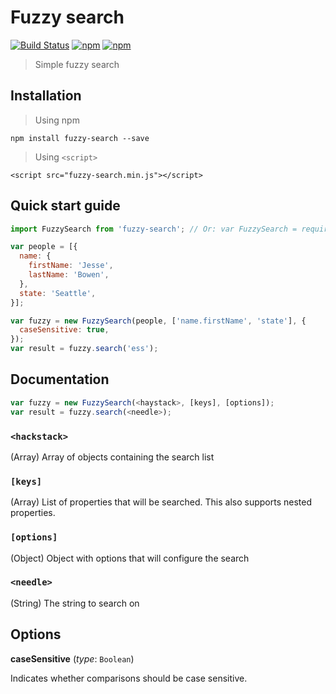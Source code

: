 # Fuzzy search

[![Build Status](https://img.shields.io/travis/wouter2203/fuzzy-search.svg)](https://travis-ci.org/wouter2203/fuzzy-search)
[![npm](https://img.shields.io/npm/v/fuzzy-search.svg?maxAge=2592000)](https://www.npmjs.com/package/fuzzy-search)
[![npm](https://img.shields.io/npm/dm/fuzzy-search.svg?maxAge=2592000)](https://www.npmjs.com/package/fuzzy-search)

> Simple fuzzy search

## Installation

> Using npm

`npm install fuzzy-search --save`

> Using `<script>`

`<script src="fuzzy-search.min.js"></script>`

## Quick start guide
```js
import FuzzySearch from 'fuzzy-search'; // Or: var FuzzySearch = require('fuzzy-search');

var people = [{
  name: {
    firstName: 'Jesse',
    lastName: 'Bowen',
  },
  state: 'Seattle',
}];

var fuzzy = new FuzzySearch(people, ['name.firstName', 'state'], {
  caseSensitive: true,
});
var result = fuzzy.search('ess');
```

## Documentation
```js
var fuzzy = new FuzzySearch(<haystack>, [keys], [options]);
var result = fuzzy.search(<needle>);
```

### `<hackstack>`
(Array) Array of objects containing the search list

### `[keys]`
(Array) List of properties that will be searched. This also supports nested properties.

### `[options]`
(Object) Object with options that will configure the search

### `<needle>`
(String) The string to search on 

## Options
**caseSensitive** (_type_: `Boolean`)

Indicates whether comparisons should be case sensitive.
